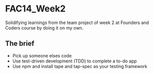 # FAC14_Week2

Solidifying learnings from the team project of week 2 at Founders and Coders course by doing it on my own.

## The brief
* Pick up someone elses code
* Use test-driven development (TDD) to complete a to-do app
* Use npm and install tape and tap-spec as your testing framework 
